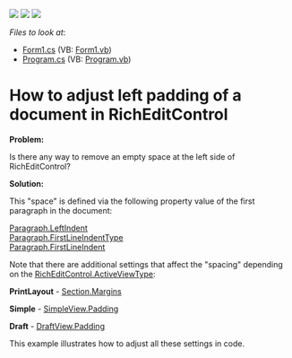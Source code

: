 <!-- default badges list -->
![](https://img.shields.io/endpoint?url=https://codecentral.devexpress.com/api/v1/VersionRange/128609373/20.1.2%2B)
[![](https://img.shields.io/badge/Open_in_DevExpress_Support_Center-FF7200?style=flat-square&logo=DevExpress&logoColor=white)](https://supportcenter.devexpress.com/ticket/details/E3781)
[![](https://img.shields.io/badge/📖_How_to_use_DevExpress_Examples-e9f6fc?style=flat-square)](https://docs.devexpress.com/GeneralInformation/403183)
<!-- default badges end -->
<!-- default file list -->
*Files to look at*:

* [Form1.cs](./CS/Form1.cs) (VB: [Form1.vb](./VB/Form1.vb))
* [Program.cs](./CS/Program.cs) (VB: [Program.vb](./VB/Program.vb))
<!-- default file list end -->
# How to adjust left padding of a document in RichEditControl


<p><strong>Problem:</strong></p><p>Is there any way to remove an empty space at the left side of RichEditControl?</p><p><strong>Solution:</strong></p><p>This "space" is defined via the following property value of the first paragraph in the document:</p><p><a href="http://documentation.devexpress.com/#CoreLibraries/DevExpressXtraRichEditAPINativeParagraph_LeftIndenttopic"><u>Paragraph.LeftIndent</u></a><br />
<a href="http://documentation.devexpress.com/#CoreLibraries/DevExpressXtraRichEditAPINativeParagraph_FirstLineIndentTypetopic"><u>Paragraph.FirstLineIndentType</u></a><br />
<a href="http://documentation.devexpress.com/#CoreLibraries/DevExpressXtraRichEditAPINativeParagraph_FirstLineIndenttopic"><u>Paragraph.FirstLineIndent</u></a></p><p>Note that there are additional settings that affect the "spacing" depending on the <a href="http://documentation.devexpress.com/#WindowsForms/DevExpressXtraRichEditRichEditControl_ActiveViewTypetopic"><u>RichEditControl.ActiveViewType</u></a>:</p><p><strong>PrintLayout</strong> - <a href="http://documentation.devexpress.com/#CoreLibraries/DevExpressXtraRichEditAPINativeSection_Marginstopic"><u>Section.Margins</u></a></p><p><strong>Simple</strong> - <a href="http://documentation.devexpress.com/#CoreLibraries/DevExpressXtraRichEditSimpleView_Paddingtopic"><u>SimpleView.Padding</u></a></p><p><strong>Draft</strong> - <a href="http://documentation.devexpress.com/#CoreLibraries/DevExpressXtraRichEditDraftView_Paddingtopic"><u>DraftView.Padding</u></a></p><p>This example illustrates how to adjust all these settings in code.</p>

<br/>


